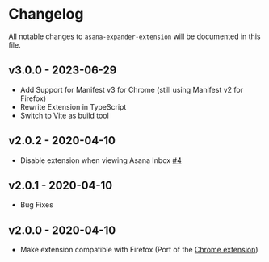 # Changelog

All notable changes to `asana-expander-extension` will be documented in this file.

## v3.0.0 - 2023-06-29

- Add Support for Manifest v3 for Chrome (still using Manifest v2 for Firefox)
- Rewrite Extension in TypeScript
- Switch to Vite as build tool

## v2.0.2 - 2020-04-10

- Disable extension when viewing Asana Inbox [#4](https://github.com/stefanzweifel/asana-expander-extension/pull/4) 

## v2.0.1 - 2020-04-10

- Bug Fixes

## v2.0.0 - 2020-04-10

- Make extension compatible with Firefox (Port of the [Chrome extension](https://github.com/stefanzweifel/chrome-asana-expander))
